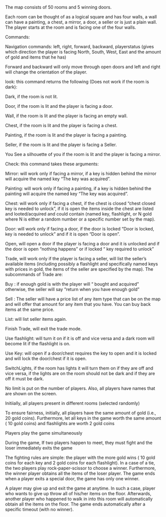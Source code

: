 The map consists of 50 rooms and 5 winning doors.

Each room can be thought of as a logical square and has four walls, a wall can have a painting, a chest, a mirror, a door, a seller or is 
just a plain wall. The player starts at the <Start> room and is facing one of the four walls.

Commands:

Navigation commands: left, right, forward, backward, playerstatus (gives which direction the player is facing North, South, West, East
and the amount of gold and items that he has)

Forward and backward will only move through open doors and left and right will change the orientation of the player.

look: this command returns the following (Does not work if the room is dark):

Dark, if the room is not lit.

Door, if the room is lit and the player is facing a door.

Wall, if the room is lit and the player is facing an empty wall.

Chest, if the room is lit and the player is facing a chest.

Painting, if the room is lit and the player is facing a painting.

Seller, if the room is lit and the player is facing a Seller.

You See a silhouette of you if the room is lit and the player is facing a mirror.

Check: this command takes these arguments:

Mirror: will work only if facing a mirror, if a key is hidden behind the mirror will acquire the named key “The <name> key was acquired”.

Painting: will work only if facing a painting, if a key is hidden behind the painting will acquire the named key “The <name> key was acquired”.

Chest: will work only if facing a chest, if the chest is closed “chest closed <name> key is needed to unlock”, if it is open the items inside the 
chest are listed and looted/acquired and could contain (named key, flashlight, or N gold where N is either a random number or a specific number set by the map).

Door: will work only if facing a door, if the door is locked “Door is locked, <name> key is needed to unlock” and if it is open “Door is open”.

Open, will open a door if the player is facing a door and it is unlocked and if the door is open “nothing happens” or if locked “<named> key required to unlock”

Trade, will work only if the player is facing a seller, will list the seller’s available items (including possibly a flashlight and specifically
named keys with prices in gold, the items of the seller are specified by the map). The subcommands of Trade are:

Buy <item>: if enough gold is with the player will “<item> bought and acquired” otherwise, the seller will say “return when you have enough gold”

Sell <Item>: The seller will have a price list of any item type that can be on the map and will offer that amount for any item that you have.
You can buy back items at the same price.

List: will list seller items again.

Finish Trade, will exit the trade mode.

Use flashlight: will turn it on if it is off and vice versa and a dark room will become lit if the flashlight is on.

Use <name> Key: will open if a door/chest requires the <name> key to open and it is locked and will lock the door/chest if it is open.


SwitchLights, if the room has lights it will turn them on if they are off and vice versa, 
if the lights are on the room should not be dark and if they are off it must be dark.


No limit is put on the number of players. Also, all players have names that are shown on the screen.

Initiially, all players present in different rooms (selected randomly)

To ensure fairness, initially, all players  have the same amount of gold (i.e., 20 gold coins).
Furthermore, let all keys in the game worth the same amount ( 10 gold coins) and flashlights are worth 2 gold coins

Players play the game simultaneously 

During the game, If two players happen to meet, they must fight and the loser immediately exits the game

The fighting rules are simple: the player with the more gold wins ( 10 gold coins for each key and 2 gold coins for each flashlight). In a case of a tie, 
the two players play rock-paper-scissor to choose a winner. Furthermore, the winner player obtains all the items of the loser player. 
The game ends when a player exits a special door,  the game has only one winner.

A player may give up and exit the game at anytime. In such a case,
player who wants to give up throw all of his/her items on the floor.
Afterwards, another player who happened to walk in into this room will automatically obtain all the items on the floor.
The game ends automatically after a specific timeout (with no winner). 

